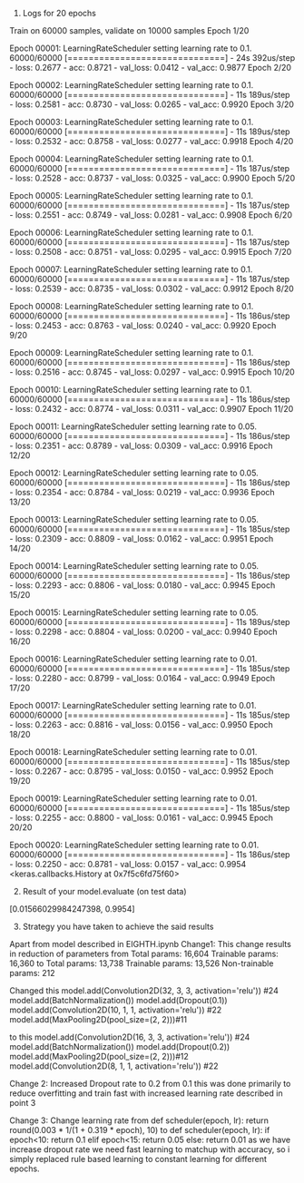 1) Logs for 20 epochs

Train on 60000 samples, validate on 10000 samples
Epoch 1/20

Epoch 00001: LearningRateScheduler setting learning rate to 0.1.
60000/60000 [==============================] - 24s 392us/step - loss: 0.2677 - acc: 0.8721 - val_loss: 0.0412 - val_acc: 0.9877
Epoch 2/20

Epoch 00002: LearningRateScheduler setting learning rate to 0.1.
60000/60000 [==============================] - 11s 189us/step - loss: 0.2581 - acc: 0.8730 - val_loss: 0.0265 - val_acc: 0.9920
Epoch 3/20

Epoch 00003: LearningRateScheduler setting learning rate to 0.1.
60000/60000 [==============================] - 11s 189us/step - loss: 0.2532 - acc: 0.8758 - val_loss: 0.0277 - val_acc: 0.9918
Epoch 4/20

Epoch 00004: LearningRateScheduler setting learning rate to 0.1.
60000/60000 [==============================] - 11s 187us/step - loss: 0.2528 - acc: 0.8737 - val_loss: 0.0325 - val_acc: 0.9900
Epoch 5/20

Epoch 00005: LearningRateScheduler setting learning rate to 0.1.
60000/60000 [==============================] - 11s 187us/step - loss: 0.2551 - acc: 0.8749 - val_loss: 0.0281 - val_acc: 0.9908
Epoch 6/20

Epoch 00006: LearningRateScheduler setting learning rate to 0.1.
60000/60000 [==============================] - 11s 187us/step - loss: 0.2508 - acc: 0.8751 - val_loss: 0.0295 - val_acc: 0.9915
Epoch 7/20

Epoch 00007: LearningRateScheduler setting learning rate to 0.1.
60000/60000 [==============================] - 11s 187us/step - loss: 0.2539 - acc: 0.8735 - val_loss: 0.0302 - val_acc: 0.9912
Epoch 8/20

Epoch 00008: LearningRateScheduler setting learning rate to 0.1.
60000/60000 [==============================] - 11s 186us/step - loss: 0.2453 - acc: 0.8763 - val_loss: 0.0240 - val_acc: 0.9920
Epoch 9/20

Epoch 00009: LearningRateScheduler setting learning rate to 0.1.
60000/60000 [==============================] - 11s 186us/step - loss: 0.2516 - acc: 0.8745 - val_loss: 0.0297 - val_acc: 0.9915
Epoch 10/20

Epoch 00010: LearningRateScheduler setting learning rate to 0.1.
60000/60000 [==============================] - 11s 186us/step - loss: 0.2432 - acc: 0.8774 - val_loss: 0.0311 - val_acc: 0.9907
Epoch 11/20

Epoch 00011: LearningRateScheduler setting learning rate to 0.05.
60000/60000 [==============================] - 11s 186us/step - loss: 0.2351 - acc: 0.8789 - val_loss: 0.0309 - val_acc: 0.9916
Epoch 12/20

Epoch 00012: LearningRateScheduler setting learning rate to 0.05.
60000/60000 [==============================] - 11s 186us/step - loss: 0.2354 - acc: 0.8784 - val_loss: 0.0219 - val_acc: 0.9936
Epoch 13/20

Epoch 00013: LearningRateScheduler setting learning rate to 0.05.
60000/60000 [==============================] - 11s 185us/step - loss: 0.2309 - acc: 0.8809 - val_loss: 0.0162 - val_acc: 0.9951
Epoch 14/20

Epoch 00014: LearningRateScheduler setting learning rate to 0.05.
60000/60000 [==============================] - 11s 186us/step - loss: 0.2293 - acc: 0.8806 - val_loss: 0.0180 - val_acc: 0.9945
Epoch 15/20

Epoch 00015: LearningRateScheduler setting learning rate to 0.05.
60000/60000 [==============================] - 11s 189us/step - loss: 0.2298 - acc: 0.8804 - val_loss: 0.0200 - val_acc: 0.9940
Epoch 16/20

Epoch 00016: LearningRateScheduler setting learning rate to 0.01.
60000/60000 [==============================] - 11s 185us/step - loss: 0.2280 - acc: 0.8799 - val_loss: 0.0164 - val_acc: 0.9949
Epoch 17/20

Epoch 00017: LearningRateScheduler setting learning rate to 0.01.
60000/60000 [==============================] - 11s 185us/step - loss: 0.2263 - acc: 0.8816 - val_loss: 0.0156 - val_acc: 0.9950
Epoch 18/20

Epoch 00018: LearningRateScheduler setting learning rate to 0.01.
60000/60000 [==============================] - 11s 185us/step - loss: 0.2267 - acc: 0.8795 - val_loss: 0.0150 - val_acc: 0.9952
Epoch 19/20

Epoch 00019: LearningRateScheduler setting learning rate to 0.01.
60000/60000 [==============================] - 11s 185us/step - loss: 0.2255 - acc: 0.8800 - val_loss: 0.0161 - val_acc: 0.9945
Epoch 20/20

Epoch 00020: LearningRateScheduler setting learning rate to 0.01.
60000/60000 [==============================] - 11s 186us/step - loss: 0.2250 - acc: 0.8781 - val_loss: 0.0157 - val_acc: 0.9954
<keras.callbacks.History at 0x7f5c6fd75f60>


2) Result of your model.evaluate (on test data)

[0.01566029984247398, 0.9954]

3) Strategy you have taken to achieve the said results

Apart from model described in EIGHTH.ipynb
Change1:
This change results in reduction of parameters from 
Total params: 16,604
Trainable params: 16,360
to
Total params: 13,738
Trainable params: 13,526
Non-trainable params: 212

Changed this
model.add(Convolution2D(32, 3, 3, activation='relu')) #24
model.add(BatchNormalization())
model.add(Dropout(0.1))
model.add(Convolution2D(10, 1, 1, activation='relu')) #22
model.add(MaxPooling2D(pool_size=(2, 2)))#11

to this
model.add(Convolution2D(16, 3, 3, activation='relu')) #24
model.add(BatchNormalization())
model.add(Dropout(0.2))
model.add(MaxPooling2D(pool_size=(2, 2)))#12
model.add(Convolution2D(8, 1, 1, activation='relu')) #22

Change 2:
Increased Dropout rate to 0.2 from 0.1
this was done primarily to reduce overfitting and train fast with increased learning rate described in point 3

Change 3:
Change learning rate from
def scheduler(epoch, lr):
  return round(0.003 * 1/(1 + 0.319 * epoch), 10)
to
def scheduler(epoch, lr):
  if epoch<10:
     return 0.1
  elif epoch<15:
    return 0.05
  else:
    return 0.01
as we have increase dropout rate we need fast learning to matchup with accuracy, so i simply replaced rule based 
learning to constant learning for different epochs.